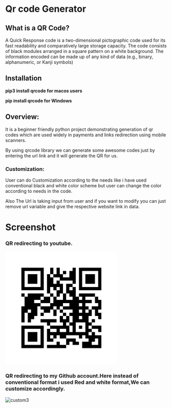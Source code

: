 <h1>Qr code Generator</h1>

<h2>What is a QR Code?</h2>

A Quick Response code is a two-dimensional pictographic code used for its fast readability and comparatively large storage capacity. The code consists of black modules arranged in a square pattern on a white background. The information encoded can be made up of any kind of data (e.g., binary, alphanumeric, or Kanji symbols)


<h2>Installation</h2>

**pip3 install qrcode for macos users**

**pip install qrcode for Windows**



<h2>Overview:</h2>

It is a beginner friendly python project demonstrating generation of qr codes which are used widely in payments and links redirection using mobile scanners.

By using qrcode library we can generate some awesome codes just by entering the url link and it will generate the QR for us.


<h3>Customization:</h3>
User can do Customization according to the needs like i have used conventional black and white color scheme but user can change the color according to needs in the code.

Also The Url is taking input from user and if you want to modify you can just remove url variable and give the respective website link in data.


<h1>Screenshot</h1>

<h3>QR redirecting to youtube.</h3>
 


    
 <img src="custom.png"/>
 
 
 <h3> QR redirecting to my Github account.Here instead of conventional format i used Red and white format,We can customize accordingly.</h3>
  
  
  ![custom3](https://user-images.githubusercontent.com/95540416/232119982-4b706924-fabd-4f74-9152-7b7e35ab83a8.png)
 

